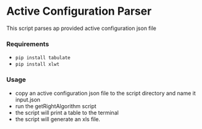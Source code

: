 # Active Configuration Parser
This script parses ap provided active configuration json file

### Requirements
- `pip install tabulate`
- `pip install xlwt`

### Usage
- copy an active configuration json file to the script directory and name it input.json<br> 
- run the getRightAlgorithm script
- the script will print a table to the terminal 
- the script will generate an xls file.